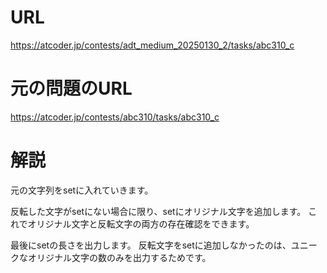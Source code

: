 # URL
https://atcoder.jp/contests/adt_medium_20250130_2/tasks/abc310_c

# 元の問題のURL
https://atcoder.jp/contests/abc310/tasks/abc310_c

# 解説
元の文字列をsetに入れていきます。

反転した文字がsetにない場合に限り、setにオリジナル文字を追加します。
これでオリジナル文字と反転文字の両方の存在確認をできます。

最後にsetの長さを出力します。
反転文字をsetに追加しなかったのは、ユニークなオリジナル文字の数のみを出力するためです。
